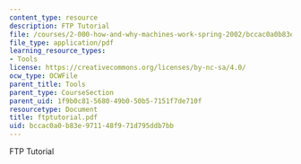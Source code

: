 ```yaml
---
content_type: resource
description: FTP Tutorial
file: /courses/2-000-how-and-why-machines-work-spring-2002/bccac0a0b83e971148f971d795ddb7bb_ftptutorial.pdf
file_type: application/pdf
learning_resource_types:
- Tools
license: https://creativecommons.org/licenses/by-nc-sa/4.0/
ocw_type: OCWFile
parent_title: Tools
parent_type: CourseSection
parent_uid: 1f9b0c81-5680-49b0-50b5-7151f7de710f
resourcetype: Document
title: ftptutorial.pdf
uid: bccac0a0-b83e-9711-48f9-71d795ddb7bb
---
```

FTP Tutorial